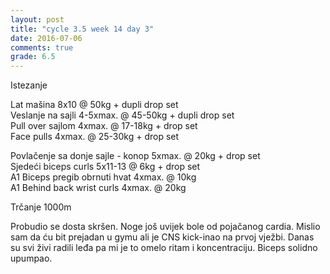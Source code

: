 ```yaml
---
layout: post
title: "cycle 3.5 week 14 day 3"
date: 2016-07-06
comments: true
grade: 6.5
---
```


Istezanje

Lat mašina 8x10 @ 50kg + dupli drop set     
Veslanje na sajli 4-5xmax. @ 45-50kg + dupli drop set     
Pull over sajlom 4xmax. @ 17-18kg + drop set      
Face pulls 4xmax. @ 25-30kg + drop set               

Povlačenje sa donje sajle - konop 5xmax. @ 20kg + drop set   
Sjedeći biceps curls 5x11-13 @ 6kg + drop set      
A1 Biceps pregib obrnuti hvat 4xmax. @ 10kg     
A1 Behind back wrist curls 4xmax. @ 20kg  

Trčanje 1000m

Probudio se dosta skršen. Noge još uvijek bole od pojačanog cardia. Mislio sam da ću bit prejadan u gymu ali je CNS kick-inao na prvoj vježbi. Danas su svi živi radili leđa pa mi je to omelo ritam i koncentraciju. Biceps solidno upumpao.
